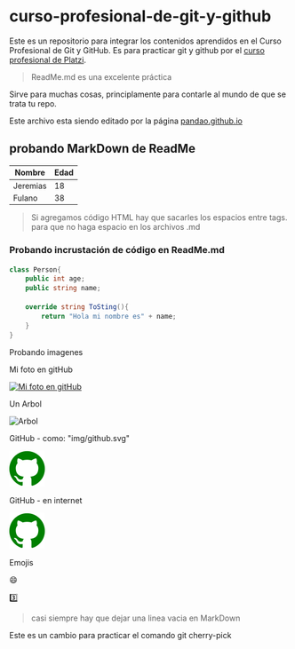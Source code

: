 # curso-profesional-de-git-y-github
Este es un repositorio para integrar los contenidos aprendidos en el Curso Profesional de Git y GitHub. Es para practicar git y github por el [curso profesional de Platzi](https://platzi.com/cursos/git-github/ "Platzi").

> ReadMe.md es una excelente práctica

Sirve para muchas cosas, principlamente para contarle al mundo de que se trata tu repo.

Este archivo esta siendo editado por la página [pandao.github.io](https://pandao.github.io/editor.md/en.html "pandao.github.io")

probando MarkDown de ReadMe
--
<table><thead><tr><th>Nombre</th><th>Edad</th></tr></thead><tbody><tr><td>Jeremias</td><td>18</td></tr><tr><td>Fulano</td><td>38</td></tr></tbody></table>

> Si agregamos código HTML hay que sacarles los espacios entre tags. para que no haga espacio en los archivos .md

### Probando incrustación de código en ReadMe.md
```csharp
class Person{
	public int age;
	public string name;
	
	override string ToSting(){
		return "Hola mi nombre es" + name;
	} 
}
```

Probando imagenes 

Mi foto en gitHub

[![Mi foto en gitHub](https://avatars.githubusercontent.com/u/90732956?s%3D64%26v%3D4)](https://github.com/Jeremias0901)

Un Arbol

![Arbol](https://estaticos.muyinteresante.es/uploads/images/test/5af18b675bafe8cd7d3c986b/arbol.jpg)

GitHub - como: "img/github.svg"

![GitHub](img/github.svg)

GitHub - en internet

[![GitHub](https://raw.githubusercontent.com/Jeremias0901/curso-profesional-de-git-y-github/HEAD/img/github.svg)](https://raw.githubusercontent.com/Jeremias0901/curso-profesional-de-git-y-github/HEAD/img/github.svg)

Emojis

:smile:

:three:

> casi siempre hay que dejar una linea vacia en MarkDown

Este es un cambio para practicar el comando git cherry-pick
